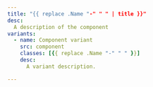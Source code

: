 ```yaml
---
title: "{{ replace .Name "-" " " | title }}"
desc:
  A description of the component
variants:
  - name: Component variant
    src: component
    classes: [{{ replace .Name "-" " " }}]
    desc:
      A variant description.

---
```


